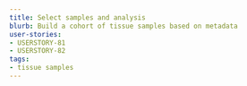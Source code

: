```yaml
---
title: Select samples and analysis
blurb: Build a cohort of tissue samples based on metadata
user-stories:
- USERSTORY-81
- USERSTORY-82
tags:
- tissue samples
---
```

